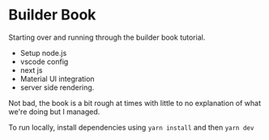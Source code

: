 # Builder Book

Starting over and running through the builder book tutorial.

* Setup node.js
* vscode config
* next js
* Material UI integration
* server side rendering.

Not bad, the book is a bit rough at times with little to no explanation of what we're doing but I managed.

To run locally, install dependencies using `yarn install` and then `yarn dev`
